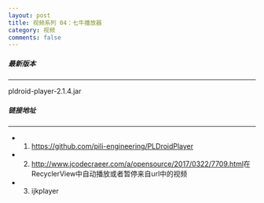 ```yaml
---
layout: post
title: 视频系列 04：七牛播放器
category: 视频
comments: false
---
```


##### 最新版本
---
pldroid-player-2.1.4.jar

##### 链接地址
---

* 01. <https://github.com/pili-engineering/PLDroidPlayer>
* 02. <http://www.jcodecraeer.com/a/opensource/2017/0322/7709.html>在RecyclerView中自动播放或者暂停来自url中的视频
* 03. ijkplayer
  